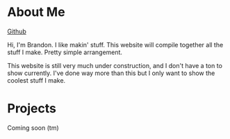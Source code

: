 # About Me

[Github](https://github.com/aspiringLich)


Hi, I'm Brandon. I like makin' stuff. This website will compile together all the stuff I make. Pretty simple arrangement.

This website is still very much under construction, and I don't have a ton to show currently. I've done way more than this but I only want to show the coolest stuff I make.

# Projects

Coming soon (tm)